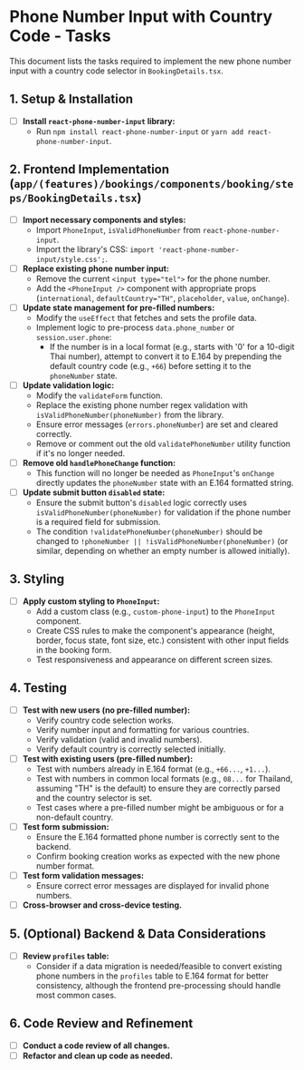 # Phone Number Input with Country Code - Tasks

This document lists the tasks required to implement the new phone number input with a country code selector in `BookingDetails.tsx`.

## 1. Setup & Installation

-   [ ] **Install `react-phone-number-input` library:**
    -   Run `npm install react-phone-number-input` or `yarn add react-phone-number-input`.

## 2. Frontend Implementation (`app/(features)/bookings/components/booking/steps/BookingDetails.tsx`)

-   [ ] **Import necessary components and styles:**
    -   Import `PhoneInput`, `isValidPhoneNumber` from `react-phone-number-input`.
    -   Import the library's CSS: `import 'react-phone-number-input/style.css';`.
-   [ ] **Replace existing phone number input:**
    -   Remove the current `<input type="tel">` for the phone number.
    -   Add the `<PhoneInput />` component with appropriate props (`international`, `defaultCountry="TH"`, `placeholder`, `value`, `onChange`).
-   [ ] **Update state management for pre-filled numbers:**
    -   Modify the `useEffect` that fetches and sets the profile data.
    -   Implement logic to pre-process `data.phone_number` or `session.user.phone`:
        -   If the number is in a local format (e.g., starts with '0' for a 10-digit Thai number), attempt to convert it to E.164 by prepending the default country code (e.g., `+66`) before setting it to the `phoneNumber` state.
-   [ ] **Update validation logic:**
    -   Modify the `validateForm` function.
    -   Replace the existing phone number regex validation with `isValidPhoneNumber(phoneNumber)` from the library.
    -   Ensure error messages (`errors.phoneNumber`) are set and cleared correctly.
    -   Remove or comment out the old `validatePhoneNumber` utility function if it's no longer needed.
-   [ ] **Remove old `handlePhoneChange` function:**
    -   This function will no longer be needed as `PhoneInput`'s `onChange` directly updates the `phoneNumber` state with an E.164 formatted string.
-   [ ] **Update submit button `disabled` state:**
    -   Ensure the submit button's `disabled` logic correctly uses `isValidPhoneNumber(phoneNumber)` for validation if the phone number is a required field for submission.
    -   The condition `!validatePhoneNumber(phoneNumber)` should be changed to `!phoneNumber || !isValidPhoneNumber(phoneNumber)` (or similar, depending on whether an empty number is allowed initially).

## 3. Styling

-   [ ] **Apply custom styling to `PhoneInput`:**
    -   Add a custom class (e.g., `custom-phone-input`) to the `PhoneInput` component.
    -   Create CSS rules to make the component's appearance (height, border, focus state, font size, etc.) consistent with other input fields in the booking form.
    -   Test responsiveness and appearance on different screen sizes.

## 4. Testing

-   [ ] **Test with new users (no pre-filled number):**
    -   Verify country code selection works.
    -   Verify number input and formatting for various countries.
    -   Verify validation (valid and invalid numbers).
    -   Verify default country is correctly selected initially.
-   [ ] **Test with existing users (pre-filled number):**
    -   Test with numbers already in E.164 format (e.g., `+66...`, `+1...`).
    -   Test with numbers in common local formats (e.g., `08...` for Thailand, assuming "TH" is the default) to ensure they are correctly parsed and the country selector is set.
    -   Test cases where a pre-filled number might be ambiguous or for a non-default country.
-   [ ] **Test form submission:**
    -   Ensure the E.164 formatted phone number is correctly sent to the backend.
    -   Confirm booking creation works as expected with the new phone number format.
-   [ ] **Test form validation messages:**
    -   Ensure correct error messages are displayed for invalid phone numbers.
-   [ ] **Cross-browser and cross-device testing.**

## 5. (Optional) Backend & Data Considerations

-   [ ] **Review `profiles` table:**
    -   Consider if a data migration is needed/feasible to convert existing phone numbers in the `profiles` table to E.164 format for better consistency, although the frontend pre-processing should handle most common cases.

## 6. Code Review and Refinement

-   [ ] **Conduct a code review of all changes.**
-   [ ] **Refactor and clean up code as needed.** 